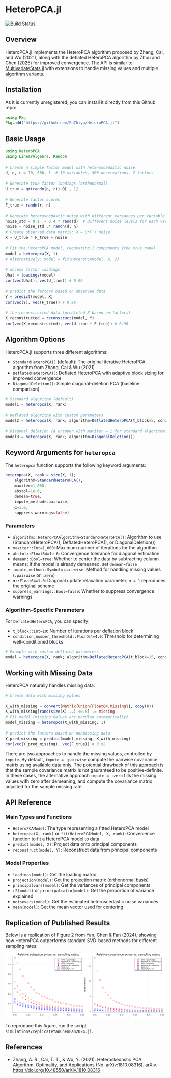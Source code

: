 # HeteroPCA.jl

[![Build Status](https://github.com/fuzhiyu/HeteroPCA.jl/workflows/CI/badge.svg)](https://github.com/fuzhiyu/HeteroPCA.jl/actions)

<!-- [![Stable](https://img.shields.io/badge/docs-stable-blue.svg)](https://fuzhiyu.github.io/HeteroPCA.jl/stable)
[![Dev](https://img.shields.io/badge/docs-dev-blue.svg)](https://fuzhiyu.github.io/HeteroPCA.jl/dev) -->
<!-- [![Coverage](https://codecov.io/gh/fuzhiyu/HeteroPCA.jl/branch/master/graph/badge.svg)](https://codecov.io/gh/fuzhiyu/HeteroPCA.jl) -->

## Overview

HeteroPCA.jl implements the HeteroPCA algorithm proposed by Zhang, Cai, and Wu (2021), along with the deflated HeteroPCA algorithm by Zhou and Chen (2025) for improved convergence. The API is similar to [MultivariateStats.jl](https://github.com/JuliaStats/MultivariateStats.jl) with extensions to handle missing values and multiple algorithm variants.  

## Installation

As it is currently unregistered, you can install it directly from this Github repo:
```julia
using Pkg
Pkg.add("https://github.com/FuZhiyu/HeteroPCA.jl")
```

## Basic Usage

```julia
using HeteroPCA
using LinearAlgebra, Random

# Create a simple factor model with heteroscedastic noise
d, n, r = 10, 500, 1  # 10 variables, 500 observations, 2 factors

# Generate true factor loadings (orthonormal)
U_true = qr(randn(d, r)).Q[:, 1]

# Generate factor scores
F_true = randn(r, n)

# Generate heteroscedastic noise with different variances per variable
noise_std = 0.1 .+ 0.4 * rand(d)  # Different noise levels for each variable
noise = noise_std .* randn(d, n)
# Create observed data matrix: X = U*F + noise
X = U_true * F_true + noise

# Fit the HeteroPCA model, requesting 2 components (the true rank)
model = heteropca(X, 1)
# Alternatively: model = fit(HeteroPCAModel, X, 2)

# access factor loadings
Uhat = loadings(model)
cor(vec(Uhat), vec(U_true)) # 0.99

# predict the factors based on observed data
Y = predict(model, X)
cor(vec(Y), vec(F_true)) # 0.96

# the reconstructed data (predicted X based on factors)
X_reconstructed = reconstruct(model, Y)
cor(vec(X_reconstructed), vec(U_true * F_true)) # 0.96
```

## Algorithm Options

HeteroPCA.jl supports three different algorithms:

- `StandardHeteroPCA()` (default): The original iterative HeteroPCA algorithm from Zhang, Cai & Wu (2021)
- `DeflatedHeteroPCA()`: Deflated HeteroPCA with adaptive block sizing for improved convergence
- `DiagonalDeletion()`: Simple diagonal-deletion PCA (baseline comparison)

```julia
# Standard algorithm (default)
model1 = heteropca(X, rank)

# Deflated algorithm with custom parameters
model2 = heteropca(X, rank; algorithm=DeflatedHeteroPCA(t_block=5, condition_number_threshold=10.0))

# Diagonal deletion (a wrapper with maxiter = 1 for standard algorithm)
model3 = heteropca(X, rank; algorithm=DiagonalDeletion())
```

## Keyword Arguments for `heteropca`

The `heteropca` function supports the following keyword arguments:

```julia
heteropca(X, rank = size(X, 1); 
    algorithm=StandardHeteroPCA(), 
    maxiter=1_000, 
    abstol=1e-6, 
    demean=true, 
    impute_method=:pairwise, 
    α=1.0,
    suppress_warnings=false)
```

### Parameters
- `algorithm::HeteroPCAAlgorithm=StandardHeteroPCA()`: Algorithm to use (StandardHeteroPCA(), DeflatedHeteroPCA(), or DiagonalDeletion())
- `maxiter::Int=1_000`: Maximum number of iterations for the algorithm
- `abstol::Float64=1e-6`: Convergence tolerance for diagonal estimation
- `demean::Bool=true`: Whether to center the data by subtracting column means; if the model is already demeaned, set `demean=false`
- `impute_method::Symbol=:pairwise`: Method for handling missing values (`:pairwise` or `:zero`)
- `α::Float64=1.0`: Diagonal update relaxation parameter; `α = 1` reproduces the original scheme
- `suppress_warnings::Bool=false`: Whether to suppress convergence warnings

### Algorithm-Specific Parameters

For `DeflatedHeteroPCA`, you can specify:
- `t_block::Int=10`: Number of iterations per deflation block
- `condition_number_threshold::Float64=4.0`: Threshold for determining well-conditioned blocks

```julia
# Example with custom deflated parameters
model = heteropca(X, rank; algorithm=DeflatedHeteroPCA(t_block=15, condition_number_threshold=6.0))
```

## Working with Missing Data

HeteroPCA naturally handles missing data:

```julia
# Create data with missing values

X_with_missing = convert(Matrix{Union{Float64,Missing}}, copy(X))
X_with_missing[rand(size(X)...).<0.5] .= missing
# Fit model (missing values are handled automatically)
model_missing = heteropca(X_with_missing, 1)

# predict the factors based on nonmissing data
Y_pred_missing = predict(model_missing, X_with_missing)
cor(vec(Y_pred_missing), vec(F_true)) # 0.92
```

There are two approaches to handle the missing values, controlled by `impute`. By default, `impute = :pairwise` compute the pairwise covariance matrix using available data only. The potential drawback of this approach is that the sample covariance matrix is not gauranteed to be positive-definite. In these cases, the alternative approach `impute = :zero` fills the missing values with zero after demeaning, and compute the covariance matrix adjusted for the sample missing rate. 


## API Reference

### Main Types and Functions


- `HeteroPCAModel`: The type representing a fitted HeteroPCA model
- `heteropca(X, rank)` or `fit(HeteroPCAModel, X, rank)`: Convenience function to fit a HeteroPCA model to data
- `predict(model, X)`: Project data onto principal components
- `reconstruct(model, Y)`: Reconstruct data from principal components

### Model Properties

- `loadings(model)`: Get the loading matrix
- `projection(model)`: Get the projection matrix (orthonormal basis)
- `principalvars(model)`: Get the variances of principal components
- `r2(model)` or `principalratio(model)`: Get the proportion of variance explained
- `noisevars(model)`: Get the estimated heteroscedastic noise variances
- `mean(model)`: Get the mean vector used for centering


## Replication of Published Results

Below is a replication of Figure 2 from Yan, Chen & Fan (2024), showing how HeteroPCA outperforms standard SVD-based methods for different sampling rates:

![Replication of Figure 2](https://github.com/FuZhiyu/HeteroPCA.jl/blob/e79b44a0884ec60b407b532b5749d7a94542d377/simulations/YanChenFan_figure2_replication.png)

To reproduce this figure, run the script `simulations/replicateYanChenFan2024.jl`.

## References

- Zhang, A. R., Cai, T. T., & Wu, Y. (2021). Heteroskedastic PCA: Algorithm, Optimality, and Applications (No. arXiv:1810.08316). arXiv. https://doi.org/10.48550/arXiv.1810.08316